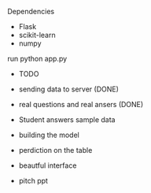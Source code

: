 

Dependencies
* Flask
* scikit-learn
* numpy

run python app.py

* TODO

* sending data to server (DONE)
* real questions and real ansers (DONE)
* Student answers sample data
* building the model
* perdiction on the table
* beautful interface

* pitch ppt


